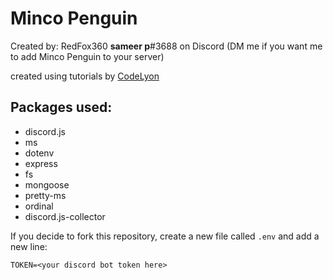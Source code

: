 # Minco Penguin

Created by: RedFox360
**sameer p**#3688 on Discord (DM me if you want me to add Minco Penguin to your server)

created using tutorials by [CodeLyon](https://www.youtube.com/codelyon)

## Packages used:
+ discord.js
+ ms
+ dotenv
+ express
+ fs
+ mongoose
+ pretty-ms
+ ordinal
+ discord.js-collector

If you decide to fork this repository, create a new file called `.env` and add a new line:

```
TOKEN=<your discord bot token here>
```